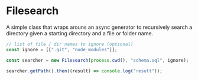 # Filesearch

A simple class that wraps arouns an async generator to recursively search a directory given a starting directory and a file or folder name.

```js
// list of file / dir names to ignore (optional)
const ignore = [[".git", "node_modules"]];

const searcher = new Filesearch(process.cwd(), "schema.sql", ignore);

searcher.getPath().then((result) => console.log("result"));
```
